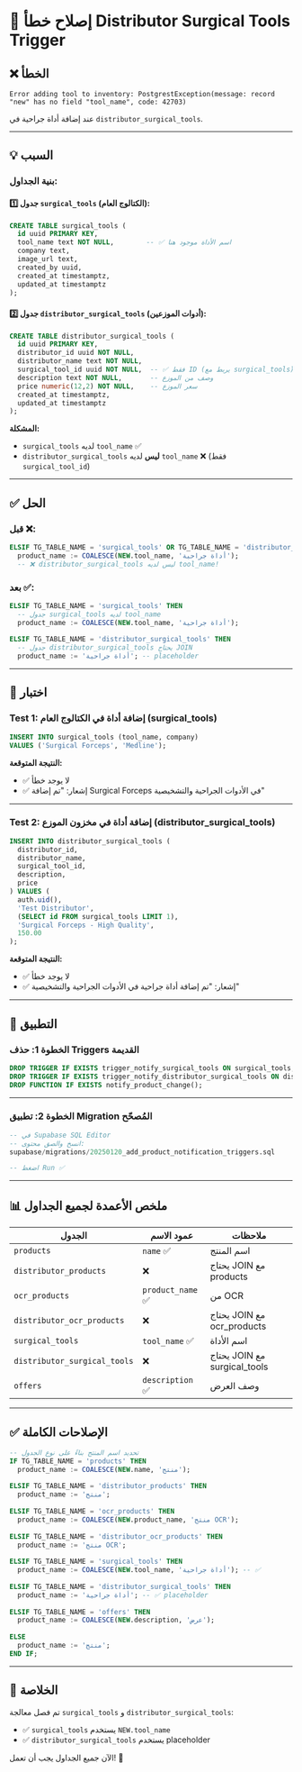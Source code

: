 # 🔧 إصلاح خطأ Distributor Surgical Tools Trigger

## ❌ الخطأ

```
Error adding tool to inventory: PostgrestException(message: record "new" has no field "tool_name", code: 42703)
```

عند إضافة أداة جراحية في `distributor_surgical_tools`.

---

## 💡 السبب

### بنية الجداول:

#### 1️⃣ جدول `surgical_tools` (الكتالوج العام):
```sql
CREATE TABLE surgical_tools (
  id uuid PRIMARY KEY,
  tool_name text NOT NULL,        -- ✅ اسم الأداة موجود هنا
  company text,
  image_url text,
  created_by uuid,
  created_at timestamptz,
  updated_at timestamptz
);
```

#### 2️⃣ جدول `distributor_surgical_tools` (أدوات الموزعين):
```sql
CREATE TABLE distributor_surgical_tools (
  id uuid PRIMARY KEY,
  distributor_id uuid NOT NULL,
  distributor_name text NOT NULL,
  surgical_tool_id uuid NOT NULL,  -- ✅ فقط ID (يربط مع surgical_tools)
  description text NOT NULL,       -- وصف من الموزع
  price numeric(12,2) NOT NULL,    -- سعر الموزع
  created_at timestamptz,
  updated_at timestamptz
);
```

**المشكلة:** 
- `surgical_tools` لديه `tool_name` ✅
- `distributor_surgical_tools` **ليس** لديه `tool_name` ❌ (فقط `surgical_tool_id`)

---

## ✅ الحل

### قبل ❌:
```sql
ELSIF TG_TABLE_NAME = 'surgical_tools' OR TG_TABLE_NAME = 'distributor_surgical_tools' THEN
  product_name := COALESCE(NEW.tool_name, 'أداة جراحية');
  -- ❌ distributor_surgical_tools ليس لديه tool_name!
```

### بعد ✅:
```sql
ELSIF TG_TABLE_NAME = 'surgical_tools' THEN
  -- جدول surgical_tools لديه tool_name
  product_name := COALESCE(NEW.tool_name, 'أداة جراحية');
  
ELSIF TG_TABLE_NAME = 'distributor_surgical_tools' THEN
  -- جدول distributor_surgical_tools يحتاج JOIN
  product_name := 'أداة جراحية'; -- placeholder
```

---

## 🧪 اختبار

### Test 1: إضافة أداة في الكتالوج العام (surgical_tools)

```sql
INSERT INTO surgical_tools (tool_name, company)
VALUES ('Surgical Forceps', 'Medline');
```

**النتيجة المتوقعة:**
- ✅ لا يوجد خطأ
- ✅ إشعار: "تم إضافة Surgical Forceps في الأدوات الجراحية والتشخيصية"

---

### Test 2: إضافة أداة في مخزون الموزع (distributor_surgical_tools)

```sql
INSERT INTO distributor_surgical_tools (
  distributor_id,
  distributor_name,
  surgical_tool_id,
  description,
  price
) VALUES (
  auth.uid(),
  'Test Distributor',
  (SELECT id FROM surgical_tools LIMIT 1),
  'Surgical Forceps - High Quality',
  150.00
);
```

**النتيجة المتوقعة:**
- ✅ لا يوجد خطأ
- ✅ إشعار: "تم إضافة أداة جراحية في الأدوات الجراحية والتشخيصية"

---

## 🔄 التطبيق

### الخطوة 1: حذف Triggers القديمة

```sql
DROP TRIGGER IF EXISTS trigger_notify_surgical_tools ON surgical_tools;
DROP TRIGGER IF EXISTS trigger_notify_distributor_surgical_tools ON distributor_surgical_tools;
DROP FUNCTION IF EXISTS notify_product_change();
```

---

### الخطوة 2: تطبيق Migration المُصحّح

```sql
-- في Supabase SQL Editor
-- انسخ والصق محتوى:
supabase/migrations/20250120_add_product_notification_triggers.sql

-- اضغط Run ✅
```

---

## 📊 ملخص الأعمدة لجميع الجداول

| الجدول | عمود الاسم | ملاحظات |
|--------|------------|---------|
| `products` | `name` ✅ | اسم المنتج |
| `distributor_products` | ❌ | يحتاج JOIN مع products |
| `ocr_products` | `product_name` ✅ | من OCR |
| `distributor_ocr_products` | ❌ | يحتاج JOIN مع ocr_products |
| `surgical_tools` | `tool_name` ✅ | اسم الأداة |
| `distributor_surgical_tools` | ❌ | يحتاج JOIN مع surgical_tools |
| `offers` | `description` ✅ | وصف العرض |

---

## ✅ الإصلاحات الكاملة

```sql
-- تحديد اسم المنتج بناءً على نوع الجدول
IF TG_TABLE_NAME = 'products' THEN
  product_name := COALESCE(NEW.name, 'منتج');
  
ELSIF TG_TABLE_NAME = 'distributor_products' THEN
  product_name := 'منتج';
  
ELSIF TG_TABLE_NAME = 'ocr_products' THEN
  product_name := COALESCE(NEW.product_name, 'منتج OCR');
  
ELSIF TG_TABLE_NAME = 'distributor_ocr_products' THEN
  product_name := 'منتج OCR';
  
ELSIF TG_TABLE_NAME = 'surgical_tools' THEN
  product_name := COALESCE(NEW.tool_name, 'أداة جراحية'); -- ✅
  
ELSIF TG_TABLE_NAME = 'distributor_surgical_tools' THEN
  product_name := 'أداة جراحية'; -- ✅ placeholder
  
ELSIF TG_TABLE_NAME = 'offers' THEN
  product_name := COALESCE(NEW.description, 'عرض');
  
ELSE
  product_name := 'منتج';
END IF;
```

---

## 🎯 الخلاصة

تم فصل معالجة `surgical_tools` و `distributor_surgical_tools`:
- ✅ `surgical_tools` يستخدم `NEW.tool_name`
- ✅ `distributor_surgical_tools` يستخدم placeholder

الآن جميع الجداول يجب أن تعمل! 🚀
